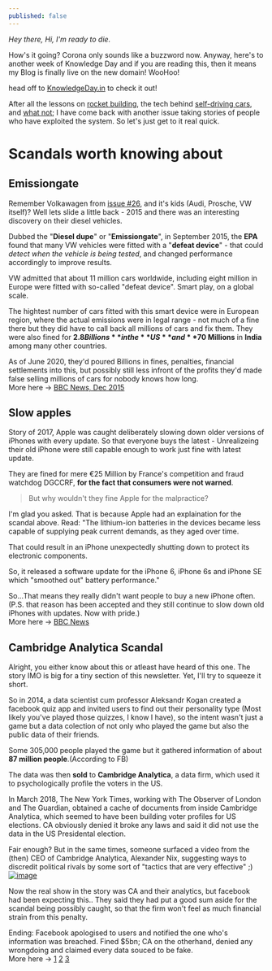 ```yaml
---
published: false
---
```

*Hey there, Hi, I'm ready to die.*

How's it going? Corona only sounds like a buzzword now. Anyway, here's to another week of Knowledge Day and if you are reading this, then it means my Blog is finally live on the new domain! WooHoo!

head off to [KnowledgeDay.in](https://knowledgeday.in) to check it out!

After all the lessons on [rocket building](http://knowledgeday.in/easy-rocket-science/), the tech behind [self-driving cars](http://knowledgeday.in/self-driving-cars/), and [what not](http://knowledgeday.in/); I have come back with another issue taking stories of people who have exploited the system. So let's just get to it real quick.

# Scandals worth knowing about
## Emissiongate
Remember Volkawagen from [issue #26](http://knowledgeday.in/owned/), and it's kids (Audi, Prosche, VW itself)? Well lets slide a little back - 2015 and there was an interesting discovery on their diesel vehicles.  

Dubbed the "**Diesel dupe**" or "**Emissiongate**", in September 2015, the **EPA** found that many VW vehicles were fitted with a "**defeat device**" - that could _detect when the vehicle is being tested_, and changed performance accordingly to improve results.  

VW admitted that about 11 million cars worldwide, including eight million in Europe were fitted with so-called "defeat device". Smart play, on a global scale.  

The hightest number of cars fitted with this smart device were in European region, where the actual emissions were in legal range - not much of a fine there but they did have to call back all millions of cars and fix them. 
They were also fined for **$2.8 Billions** in the **US** and **$70 Millions** in **India** among many other countries.

As of June 2020, they'd poured Billions in fines, penalties, financial settlements into this, but possibly still less infront of the profits they'd made false selling millions of cars for nobody knows how long.  
More here -> [BBC News, Dec 2015](https://www.bbc.com/news/business-34324772)
 
## Slow apples
Story of 2017, Apple was caught deliberately slowing down older versions of iPhones with every update. So that everyone buys the latest - Unrealizeing their old iPhone were still capable enough to work just fine with latest update.  

They are fined for mere €25 Million by France's competition and fraud watchdog DGCCRF, **for the fact that consumers were not warned**.  

> But why wouldn't they fine Apple for the malpractice?  

I'm glad you asked. That is because Apple had an explaination for the scandal above. Read: "The lithium-ion batteries in the devices became less capable of supplying peak current demands, as they aged over time.  

That could result in an iPhone unexpectedly shutting down to protect its electronic components.

So, it released a software update for the iPhone 6, iPhone 6s and iPhone SE which "smoothed out" battery performance."

So...That means they really didn't want people to buy a new iPhone often.  
(P.S. that reason has been accepted and they still continue to slow down old iPhones with updates. Now with pride.)   
More here -> [BBC News](https://www.bbc.com/news/technology-51413724#:~:text=Apple%20has%20been%20fined%2025,said%20consumers%20were%20not%20warned)

## Cambridge Analytica Scandal
Alright, you either know about this or atleast have heard of this one. The story IMO is big for a tiny section of this newsletter. Yet, I'll try to squeeze it short.

So in 2014, a data scientist cum professor Aleksandr Kogan created a facebook quiz app and invited users to find out their personality type (Most likely you've played those quizzes, I know I have), so the intent wasn't just a game but a data colection of not only who played the game but also the public data of their friends.  

Some 305,000 people played the game but it gathered information of about **87 million people**.(According to FB)   

The data was then **sold** to **Cambridge Analytica**, a data firm, which used it to psychologically profile the voters in the US.  

In March 2018, The New York Times, working with The Observer of London and The Guardian, obtained a cache of documents from inside Cambridge Analytica, which seemed to have been building voter profiles for US elections. CA obviously denied it broke any laws and said it did not use the data in the US Presidental election.  

Fair enough? But in the same times, someone surfaced a video from the (then) CEO of Cambridge Analytica, Alexander Nix, suggesting ways to discredit political rivals by some sort of "tactics that are very effective" ;)  
[![image]({{site.baseurl}}/assets/img/ca_ceo_tactics.png)](https://www.bbc.com/news/av/embed/p061p7bd/43465968)

Now the real show in the story was CA and their analytics, but facebook had been expecting this.. They said they had put a good sum aside for the scandal being possibly caught, so that the firm won't feel as much financial strain from this penalty.

Ending: Facebook apologised to users and notified the one who's information was breached. Fined $5bn; CA on the otherhand, denied any wrongdoing and claimed every data souced to be fake.  
More here -> [1](https://www.nytimes.com/2018/04/04/us/politics/cambridge-analytica-scandal-fallout.html) [2](https://www.bbc.com/news/world-us-canada-48972327) [3](https://www.bbc.com/news/technology-43465968)
